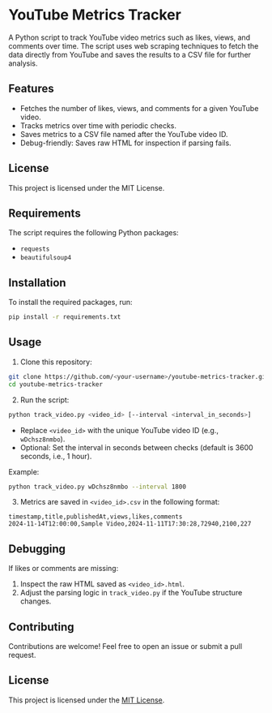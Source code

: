 # YouTube Metrics Tracker

A Python script to track YouTube video metrics such as likes, views, and comments over time. The script uses web scraping techniques to fetch the data directly from YouTube and saves the results to a CSV file for further analysis.

## Features
- Fetches the number of likes, views, and comments for a given YouTube video.
- Tracks metrics over time with periodic checks.
- Saves metrics to a CSV file named after the YouTube video ID.
- Debug-friendly: Saves raw HTML for inspection if parsing fails.

## License
This project is licensed under the MIT License.

## Requirements
The script requires the following Python packages:
- `requests`
- `beautifulsoup4`

## Installation
To install the required packages, run:
```bash
pip install -r requirements.txt
```

## Usage
1. Clone this repository:
```bash
git clone https://github.com/<your-username>/youtube-metrics-tracker.git
cd youtube-metrics-tracker
```

2. Run the script:
```bash
python track_video.py <video_id> [--interval <interval_in_seconds>]
```

   - Replace `<video_id>` with the unique YouTube video ID (e.g., `wDchsz8nmbo`).
   - Optional: Set the interval in seconds between checks (default is 3600 seconds, i.e., 1 hour).

Example:
```bash
python track_video.py wDchsz8nmbo --interval 1800
```

3. Metrics are saved in `<video_id>.csv` in the following format:
```csv
timestamp,title,publishedAt,views,likes,comments
2024-11-14T12:00:00,Sample Video,2024-11-11T17:30:28,72940,2100,227
```

## Debugging
If likes or comments are missing:
1. Inspect the raw HTML saved as `<video_id>.html`.
2. Adjust the parsing logic in `track_video.py` if the YouTube structure changes.

## Contributing
Contributions are welcome! Feel free to open an issue or submit a pull request.

## License
This project is licensed under the [MIT License](LICENSE).